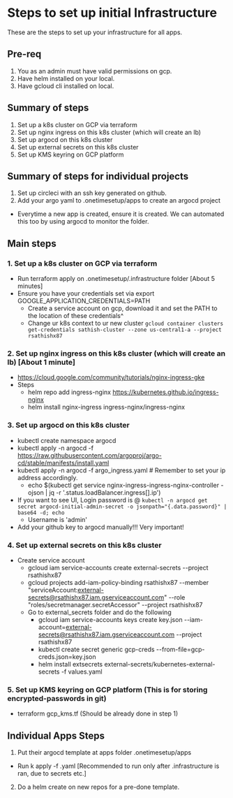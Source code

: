 # Steps to set up initial Infrastructure

These are the steps to set up your infrastructure for all apps.

## Pre-req

1. You as an admin must have valid permissions on gcp.
2. Have helm installed on your local.
3. Have gcloud cli installed on local.

## Summary of steps

1. Set up a k8s cluster on GCP via terraform
2. Set up nginx ingress on this k8s cluster (which will create an lb)
3. Set up argocd on this k8s cluster
4. Set up external secrets on this k8s cluster
5. Set up KMS keyring on GCP platform

## Summary of steps for individual projects

1. Set up circleci with an ssh key generated on github.
2. Add your argo yaml to .onetimesetup/apps to create an argocd project

- Everytime a new app is created, ensure it is created. We can automated this too by using argocd to monitor the folder.

## Main steps

### 1. Set up a k8s cluster on GCP via terraform

- Run terraform apply on .onetimesetup/.infrastructure folder [About 5 minutes]
- Ensure you have your credentials set via export GOOGLE_APPLICATION_CREDENTIALS=PATH
  - Create a service account on gcp, download it and set the PATH to the location of these credentials^
  - Change ur k8s context to ur new cluster `gcloud container clusters get-credentials sathish-cluster --zone us-central1-a --project rsathishx87`

### 2. Set up nginx ingress on this k8s cluster (which will create an lb) [About 1 minute]

- https://cloud.google.com/community/tutorials/nginx-ingress-gke
- Steps
  - helm repo add ingress-nginx https://kubernetes.github.io/ingress-nginx
  - helm install nginx-ingress ingress-nginx/ingress-nginx

### 3. Set up argocd on this k8s cluster

- kubectl create namespace argocd
- kubectl apply -n argocd -f https://raw.githubusercontent.com/argoproj/argo-cd/stable/manifests/install.yaml
- kubectl apply -n argocd -f argo_ingress.yaml # Remember to set your ip address accordingly.
  - echo $(kubectl get service nginx-ingress-ingress-nginx-controller -ojson | jq -r '.status.loadBalancer.ingress[].ip')
- If you want to see UI, Login password is @ `kubectl -n argocd get secret argocd-initial-admin-secret -o jsonpath="{.data.password}" | base64 -d; echo`
  - Username is 'admin'
- Add your github key to argocd manually!!! Very important!

### 4. Set up external secrets on this k8s cluster

- Create service account
  - gcloud iam service-accounts create external-secrets --project rsathishx87
  - gcloud projects add-iam-policy-binding rsathishx87 --member "serviceAccount:external-secrets@rsathishx87.iam.gserviceaccount.com" --role "roles/secretmanager.secretAccessor" --project rsathishx87
  - Go to external_secrets folder and do the following
    - gcloud iam service-accounts keys create key.json --iam-account=external-secrets@rsathishx87.iam.gserviceaccount.com --project rsathishx87
    - kubectl create secret generic gcp-creds --from-file=gcp-creds.json=key.json
    - helm install extsecrets external-secrets/kubernetes-external-secrets -f values.yaml

### 5. Set up KMS keyring on GCP platform (This is for storing encrypted-passwords in git)

- terraform gcp_kms.tf (Should be already done in step 1)

## Individual Apps Steps

1. Put their argocd template at apps folder .onetimesetup/apps

- Run k apply -f <app>.yaml [Recommended to run only after .infrastructure is ran, due to secrets etc.]

2. Do a helm create on new repos for a pre-done template.
